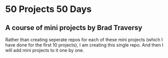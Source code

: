 # 50 Projects 50 Days
## A course of mini projects by Brad Traversy
Rather than creating seperate repos for each of these mini projects (which I have done for the first 10 projects), I am creating this single repo. And then I will add mini projects to it one by one. 
